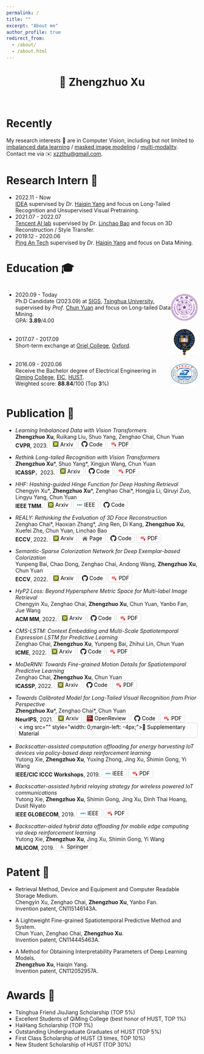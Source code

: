 ```yaml
---
permalink: /
title: ""
excerpt: "About me"
author_profile: true
redirect_from: 
  - /about/
  - /about.html
---
```


<style>
  .flex-between {
    display: flex;
    align-items: center;
    justify-content: space-between;
  }
  .badge {
    width: 70px;
    height: 70px;
  }
  .click_button {
    padding: 2px 8px;
    border: 1px solid #d9d9d9;
    border-radius: 5px;
    display: inline-flex;
    align-items: center;
    justify-content: center;
    color: black;
    text-decoration: none !important;
    font-size: 14px;
  }
  .click_button > img {
    display: block;
    width: 16px;
    height: 16px;
    margin-right: 4px;
  }
</style>

<h1 align="center"> 👋  Zhengzhuo Xu </h1>

<br />

# Recently

My research interests 🔎 are in Computer Vision, including but not limited to <u>imbalanced data learning</u> / <u>masked image modeling</u> / <u>multi-modality</u>. Contact me via  ✉️  <u>xzzthu@gmail.com</u>. 

<!-- Here is my resume of [[English Version]](../files/resume/resume_xzz_en.pdf) and [[Chinese Version]](../files/resume/resume_xzz_cn.pdf)! -->

Research Intern 💼
======
- 2022.11 - Now <br>
[IDEA](https://idea.edu.cn/) supervised by *Dr*. [Haiqin Yang](https://hqyang.github.io/) and focus on Long-Tailed Recognition and Unsupervised Visual Pretraining.
- 2021.07 - 2022.07 <br>
[Tencent AI lab](https://ai.tencent.com/ailab/zh/index/) supervised by *Dr*. [Linchao Bao](https://linchaobao.github.io/) and focus on 3D Reconstruction / Style Transfer.
- 2019.12 - 2020.06 <br>
[Ping An Tech](https://tech.pingan.com/) supervised by *Dr*. [Haiqin Yang](https://hqyang.github.io/) and focus on Data Mining.

Education 🎓
======
<div class="flex-between">
  <ul>
  <li>2020.09 - Today </li>
  Ph.D Candidate (2023.09) at <a href="https://www.sigs.tsinghua.edu.cn/">SIGS</a>, <a href="https://www.tsinghua.edu.cn/">Tsinghua University</a>, supervised by <i>Prof</i>. <a href="https://www.sigs.tsinghua.edu.cn/yc2/main.htm">Chun Yuan</a> and focus on Long-tailed Data Mining. <br>
  GPA: <b>3.89</b>/4.00
  </ul>
  <img class="badge" src="../images/tsinghua.png">
</div>

<div class="flex-between">
  <ul>
  <li>2017.07 - 2017.09 </li>
Short-term exchange at <a href="https://www.oriel.ox.ac.uk">Oriel College</a>, <a href="https://www.ox.ac.uk/cn">Oxford</a>.
  </ul>
  <img class="badge" src="../images/oxford.png">
</div>

<div class="flex-between">
  <ul>
  <li>2016.09 - 2020.06 </li>
  Receive the Bachelor degree of Electrical Engineering in <a href="http://qiming.hust.edu.cn/">Qiming College</a>, <a href="http://ei.hust.edu.cn/">EIC</a>, <a href="https://www.hust.edu.cn/">HUST</a>. <br>
  Weighted score: <b>88.84</b>/100 (Top <b>3</b>%)
  </ul>
  <img class="badge" src="../images/hust.png">
</div>

Publication 📄 
======
- *Learning Imbalanced Data with Vision Transformers* <br>
**Zhengzhuo Xu**, Ruikang Liu, Shuo Yang, Zenghao Chai, Chun Yuan <br>
**CVPR**, 2023.
<a href="https://arxiv.org/abs/2212.02015" class="click_button"><img src="../images/icon/arxiv.png">Arxiv</a>
<a href="https://github.com/XuZhengzhuo/LiVT" class="click_button"><img src="../images/icon/code.png">Code</a> 
<a href="./files/papers/LiVT.pdf" class="click_button"><img src="../images/icon/pdf.png">PDF</a>


<!-- [Arxiv](https://arxiv.org/abs/2212.02015) [[Code](https://github.com/XuZhengzhuo/LiVT)] [[PDF](./files/papers/LiVT.pdf)] -->

- *Rethink Long-tailed Recognition with Vision Transformers* <br>
**Zhengzhuo Xu**\*, Shuo Yang\*, Xingjun Wang, Chun Yuan <br>
**ICASSP**，2023.
<a href="https://arxiv.org/abs/2302.14284" class="click_button"><img src="../images/icon/arxiv.png">Arxiv</a>
<a href="https://github.com/XuZhengzhuo/PDC" class="click_button"><img src="../images/icon/code.png">Code</a>
<a href="./files/papers/PDC.pdf" class="click_button"><img src="../images/icon/pdf.png">PDF</a>

<!-- [[Arxiv](https://arxiv.org/abs/2302.14284)] [[Code](https://github.com/XuZhengzhuo/PDC)] [[PDF](./files/papers/PDC.pdf)] -->

- *HHF: Hashing-guided Hinge Function for Deep Hashing Retrieval* <br>
Chengyin Xu\*, **Zhengzhuo Xu**\*, Zenghao Chai\*, Hongjia Li, Qiruyi Zuo, Lingyu Yang, Chun Yuan <br>
**IEEE TMM**.
<a href="https://arxiv.org/abs/2112.02225" class="click_button"><img src="../images/icon/arxiv.png">Arxiv</a>
<a href="https://ieeexplore.ieee.org/document/9953581" class="click_button"><img src="../images/icon/ieee.jpeg">IEEE</a>
<a href="https://github.com/JerryXu0129/HHF" class="click_button"><img src="../images/icon/code.png">Code</a>

<!-- [[Arxiv](https://arxiv.org/abs/2112.02225)] [[IEEE](https://ieeexplore.ieee.org/document/9953581)] [[Code](https://github.com/JerryXu0129/HHF)] -->

- *REALY: Rethinking the Evaluation of 3D Face Reconstruction* <br>
Zenghao Chai\*, Haoxian Zhang\*, Jing Ren, Di Kang, **Zhengzhuo Xu**, Xuefei Zhe, Chun Yuan, Linchao Bao <br>
**ECCV**, 2022.
<a href="https://arxiv.org/abs/2203.09729" class="click_button"><img src="../images/icon/arxiv.png">Arxiv</a>
<a href="https://www.realy3dface.com/" class="click_button"><img src="../images/icon/page.png">Page</a>
<a href="https://github.com/czh-98/REALY" class="click_button"><img src="../images/icon/code.png">Code</a>
<a href="./files/papers/Realy.pdf" class="click_button"><img src="../images/icon/pdf.png">PDF</a>

<!-- [[Arxiv](https://arxiv.org/abs/2203.09729)] [[Page](https://www.realy3dface.com/)] [[Code](https://github.com/czh-98/REALY)] [[PDF](./files/papers/Realy.pdf)] -->

- *Semantic-Sparse Colorization Network for Deep Exemplar-based Colorization* <br>
Yunpeng Bai, Chao Dong, Zenghao Chai, Andong Wang, **Zhengzhuo Xu**, Chun Yuan <br>
**ECCV**, 2022.
<a href="https://arxiv.org/abs/2112.01335" class="click_button"><img src="../images/icon/arxiv.png">Arxiv</a>
<a href="https://github.com/bbaaii/SSC-Net" class="click_button"><img src="../images/icon/code.png">Code</a>
<a href="./files/papers/SSCN.pdf" class="click_button"><img src="../images/icon/pdf.png">PDF</a>

<!-- [[Arxiv](https://arxiv.org/abs/2112.01335)] [[Code](https://github.com/bbaaii/SSC-Net)] [[PDF](./files/papers/SSCN.pdf)]  -->

- *HyP2 Loss: Beyond Hypersphere Metric Space for Multi-label Image Retrieval* <br>
Chengyin Xu, Zenghao Chai, **Zhengzhuo Xu**, Chun Yuan, Yanbo Fan, Jue Wang <br>
**ACM MM**, 2022.
<a href="https://arxiv.org/abs/2208.06866" class="click_button"><img src="../images/icon/arxiv.png">Arxiv</a>
<a href="https://github.com/JerryXu0129/HyP2-Loss/" class="click_button"><img src="../images/icon/code.png">Code</a>
<a href="./files/papers/Hpy_loss.pdf" class="click_button"><img src="../images/icon/pdf.png">PDF</a>

<!-- [[Arxiv](https://arxiv.org/abs/2208.06866)] [[Code](https://github.com/JerryXu0129/HyP2-Loss/)] [[PDF](./files/papers/Hpy_loss.pdf)]  -->

- *CMS-LSTM: Context Embedding and Multi-Scale Spatiotemporal Expression LSTM for Predictive Learning* <br>
Zenghao Chai, **Zhengzhuo Xu**, Yunpeng Bai, Zhihui Lin, Chun Yuan <br>
**ICME**, 2022.
<a href="https://arxiv.org/abs/2102.03586" class="click_button"><img src="../images/icon/arxiv.png">Arxiv</a>
<a href="https://github.com/czh-98/CMS-LSTM" class="click_button"><img src="../images/icon/code.png">Code</a>
<a href="./files/papers/CMS-LSTM.pdf" class="click_button"><img src="../images/icon/pdf.png">PDF</a>

<!-- [[Arxiv](https://arxiv.org/abs/2102.03586)] [[Code](https://github.com/czh-98/CMS-LSTM)] [[PDF](./files/papers/CMS-LSTM.pdf)] -->

- *MoDeRNN: Towards Fine-grained Motion Details for Spatiotemporal Predictive Learning* <br>
Zenghao Chai, **Zhengzhuo Xu**, Chun Yuan <br>
**ICASSP**, 2022.
<a href="https://arxiv.org/abs/2110.12978" class="click_button"><img src="../images/icon/arxiv.png">Arxiv</a>
<a href="https://github.com/czh-98/MoDeRNN" class="click_button"><img src="../images/icon/code.png">Code</a>
<a href="./files/papers/MoDeRNN.pdf" class="click_button"><img src="../images/icon/pdf.png">PDF</a>

<!-- [[Arxiv](https://arxiv.org/abs/2110.12978)] [[Code](https://github.com/czh-98/MoDeRNN)] [[PDF](./files/papers/MoDeRNN.pdf)] -->

- *Towards Calibrated Model for Long-Tailed Visual Recognition from Prior Perspective* <br>
**Zhengzhuo Xu**\*, Zenghao Chai\*, Chun Yuan <br>
**NeurIPS**, 2021.
<a href="https://arxiv.org/abs/2111.03874" class="click_button"><img src="../images/icon/arxiv.png">Arxiv</a>
<a href="https://openreview.net/forum?id=vqzAfN-BoA_" class="click_button"><img src="../images/icon/openreview.png">OpenReview</a>
<a href="https://github.com/XuZhengzhuo/Prior-LT" class="click_button"><img src="../images/icon/code.png">Code</a>
<a href="./files/papers/Prior_LT.pdf" class="click_button"><img src="../images/icon/pdf.png">PDF</a>
<a href="./files/papers/Prior_Supplementary_Material.pdf" class="click_button">< img src="" style="width: 0;margin-left: -4px;">📄 Supplementary Material</a>
  
<!-- [[Arxiv](https://arxiv.org/abs/2111.03874)] [[OpenReview](https://openreview.net/forum?id=vqzAfN-BoA_)] [[Code](https://github.com/XuZhengzhuo/Prior-LT)] [[PDF](./files/papers/Prior_LT.pdf)] [[Supplementary Material](./files/papers/Prior_Supplementary_Material.pdf)] -->

- *Backscatter-assisted computation offloading for energy harvesting IoT devices via policy-based deep reinforcement learning* <br>
Yutong Xie, **Zhengzhuo Xu**, Yuxing Zhong, Jing Xu, Shimin Gong, Yi Wang <br>
**IEEE/CIC ICCC Workshops**, 2019.
<a href="https://ieeexplore.ieee.org/abstract/document/8849964" class="click_button"><img src="../images/icon/ieee.jpeg">IEEE</a>
<a href="./files/papers/Backscatter_DDPG.pdf" class="click_button"><img src="../images/icon/pdf.png">PDF</a>

<!-- [[IEEE](https://ieeexplore.ieee.org/abstract/document/8849964)] [[PDF](./files/papers/Backscatter_DDPG.pdf)] -->

- *Backscatter-assisted hybrid relaying strategy for wireless powered IoT communications* <br>
Yutong Xie, **Zhengzhuo Xu**, Shimin Gong, Jing Xu, Dinh Thai Hoang, Dusit Niyato <br>
**IEEE GLOBECOM**, 2019.
<a href="https://ieeexplore.ieee.org/abstract/document/9013386" class="click_button"><img src="../images/icon/ieee.jpeg">IEEE</a>
<a href="./files/papers/Backscatter_Hybrid_Relaying.pdf" class="click_button"><img src="../images/icon/pdf.png">PDF</a>

<!-- [[IEEE](https://ieeexplore.ieee.org/abstract/document/9013386)] [[PDF](./files/papers/Backscatter_Hybrid_Relaying.pdf)] -->

- *Backscatter-aided hybrid data offloading for mobile edge computing via deep reinforcement learning* <br>
Yutong Xie, **Zhengzhuo Xu**, Jing Xu, Shimin Gong, Yi Wang <br>
**MLICOM**, 2019.
<a href="https://link.springer.com/chapter/10.1007/978-3-030-32388-2_45" class="click_button"><img src="../images/icon/springer.jpeg">Springer</a>

<!-- [[Springer](https://link.springer.com/chapter/10.1007/978-3-030-32388-2_45)] -->



Patent 🧾
======
- Retrieval Method, Device and Equipment and Computer Readable Storage Medium. <br>
Chengyin Xu, Zenghao Chai, **Zhengzhuo Xu**, Yanbo Fan. <br>
Invention patent, CN115146143A.

- A Lightweight Fine-grained Spatiotemporal Predictive Method and System. <br>
Chun Yuan, Zenghao Chai, **Zhengzhuo Xu**. <br>
Invention patent, CN114445463A.

- A Method for Obtaining Interpretability Parameters of Deep Learning Models. <br>
**Zhengzhuo Xu**, Haiqin Yang. <br>
Invention patent, CN112052957A.

Awards 🌟
======
- Tsinghua Friend JiuJiang Scholarship (TOP 5%)
- Excellent Students of QiMing College (best honor of HUST, TOP 1%)
- HaiHang Scholarship (TOP 1%)
- Outstanding Undergraduate Graduates of HUST (TOP 5%)
- First Class Scholarship of HUST (3 times, TOP 10%)
- New Student Scholarship of HUST (TOP 30%)


<!-- Project 🔨
======
- China Collegiate Computing Contest ([CCCC](http://www.appcontest.net/)) 2019. <br>
Second class prize in the **FINAL** [[App](https://appsuke.com/cn/%E8%A7%86%E5%94%B1%E8%BE%BE%E4%BA%BA/)] available at Apple Store [[Present Video](https://youtu.be/ACqSiaio98s)]
- Rubik’s Cube Robot Design. <br>
An automatic cube solving robot via visual recognization and stepper motor [[Demo Video](https://youtu.be/lwa5qByJMJc)]
- BeiBei Seed Cup Competition 2017. <br>
Rank **11**/1000 [[Code](https://github.com/Dedsec-Xu/Seed_Cup_TextCNN)]
- Music Visualizer Circut <br>
A hardware circuit which uses LEDs and a power amplifier (LM386) to visualize music (low, medium and high frequence bandwidth) [[Demo Video](https://youtu.be/e310kDNNbSg)]
- Digital Signal Processing Course Design. <br>
A electronic piano simulator[[Code](https://github.com/byrrice/Matlab-Final-Project)]

Leadership 🔭 
======
- Outstanding annual member of the branch committee for post-graduate from Dept. of SIGS, Tsinghua.
- Commissary in charge of organization, the Party branch for post-graduate from the Dept. of SIGS, Tsinghua.
- Person in charge the Dept. of Club, Students' Association Union of Huazhong University of Science and Technology. -->

